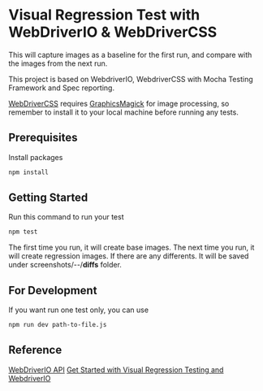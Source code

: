 # Visual Regression Test with WebDriverIO & WebDriverCSS

This will capture images as a baseline for the first run, and compare with the images from the next run.

This project is based on WebdriverIO, WebdriverCSS with Mocha Testing Framework and Spec reporting.

[WebDriverCSS](https://github.com/visualregressiontesting/webdrivercss) requires [GraphicsMagick](http://www.graphicsmagick.org/) for image processing, so remember to install it to your local machine before running any tests.

## Prerequisites

Install packages

```sh
npm install
```

## Getting Started

Run this command to run your test

```sh
npm test
```

The first time you run, it will create base images. The next time you run, it will create regression images. If there are any differents. It will be saved under screenshots/--/**diffs** folder.

## For Development

If you want run one test only, you can use

```sh
npm run dev path-to-file.js
```

## Reference

[WebDriverIO API](http://webdriver.io/api.html)
[Get Started with Visual Regression Testing and WebdriverIO](https://leanpub.com/visual-regression-testing-and-webdriverio-guide)